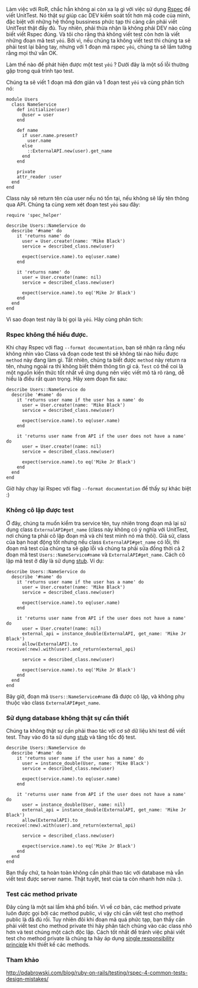 Làm việc với RoR, chắc hẳn không ai còn xa lạ gì với việc sử dụng [Rspec](https://github.com/rspec/rspec) để viết UnitTest. Nó thật sự giúp các DEV kiểm soát tốt hơn mã code của mình, đặc biệt với những hệ thống bussiness phức tạp thì càng cần phải viết UnitTest thật đầy đủ.
Tuy nhiên, phải thừa nhận là không phải DEV nào cũng biết viết Rspec đúng. Và tôi cho rằng thà không viết test còn hơn là viết những đoạn mã test `yếu`. Bởi vì, nếu chúng ta không viết test thì chúng ta sẽ phải test lại bằng tay, nhưng với 1 đoạn mã rspec `yếu`, chúng ta sẽ lầm tưởng rằng mọi thứ vẫn OK.

Làm thế nào để phát hiện được một test `yếu` ? Dưới đây là một số lỗi thường gặp trong quá trình tạo test.

Chúng ta sẽ viết 1 đoạn mã đơn giản và 1 đoạn test `yếu` và cùng phân tích nó:

```
module Users
  class NameService
    def initialize(user)
      @user = user
    end
  
    def name
      if user.name.present?
        user.name
      else
        ::ExternalAPI.new(user).get_name
      end
    end
  
    private
    attr_reader :user
  end
end
```

Class này sẽ return tên của user nếu nó tồn tại, nếu không sẽ lấy tên thông qua API.
Chúng ta cùng xem xét đoạn test `yếu` sau đây:

```
require 'spec_helper'

describe Users::NameService do
  describe '#name' do
    it 'returns name' do
      user = User.create!(name: 'Mike Black')
      service = described_class.new(user)
      
      expect(service.name).to eq(user.name)
    end
    
    it 'returns name' do
      user = User.create!(name: nil)
      service = described_class.new(user)
      
      expect(service.name).to eq('Mike Jr Black')
    end
  end
end
```

Vì sao đoạn test này là bị gọi là `yếu`. Hãy cùng phân tích:

### Rspec không thể hiểu được.
Khi chạy Rspec với flag `--format documentation`, bạn sẽ nhận ra rằng nếu không nhìn vào Class và đoạn code test thì sẽ không tài nào hiểu được `method` này đang làm gì. Tất nhiên, chúng ta biết được `method` này return ra tên, nhưng ngoài ra thì không biết thêm thông tin gì cả. `Test` có thể coi là một nguồn kiến thức tốt nhất về ứng dụng nên việc viết mô tả rõ ràng, dễ hiểu là điều rất quan trọng.
Hãy xem đoạn fix sau:

```
describe Users::NameService do
  describe '#name' do
    it 'returns user name if the user has a name' do
      user = User.create!(name: 'Mike Black')
      service = described_class.new(user)
      
      expect(service.name).to eq(user.name)
    end
    
    it 'returns user name from API if the user does not have a name' do
      user = User.create!(name: nil)
      service = described_class.new(user)
      
      expect(service.name).to eq('Mike Jr Black')
    end
  end
end
```

Giờ hãy chạy lại Rspec với flag `--format documentation` để thấy sự khác biệt :)

### Không cô lập được test
Ở đây, chúng ta muốn kiểm tra service tên, tuy nhiên trong đoạn mã lại sử dụng class `ExternalAPI#get_name` (class này không có ý nghĩa với UnitTest, nơi chúng ta phải cô lập đoạn mã và chỉ test mình nó mà thôi).
Giả sử, class của bạn hoạt động tốt nhưng nếu class `ExternalAPI#get_name` có lỗi, thì đoạn mã test của chúng ta sẽ gặp lỗi và chúng ta phải sửa đồng thời cả 2 đoạn mã test `Users::NameService#name` và `ExternalAPI#get_name`.
Cách cô lập mã test ở đây là sử dụng [stub](https://relishapp.com/rspec/rspec-mocks/v/3-7/docs).
Ví dụ:

```
describe Users::NameService do
  describe '#name' do
    it 'returns user name if the user has a name' do
      user = User.create!(name: 'Mike Black')
      service = described_class.new(user)
      
      expect(service.name).to eq(user.name)
    end
    
    it 'returns user name from API if the user does not have a name' do
      user = User.create!(name: nil)
      external_api = instance_double(ExternalAPI, get_name: 'Mike Jr Black')
      allow(ExternalAPI).to receive(:new).with(user).and_return(external_api)
      
      service = described_class.new(user)
      
      expect(service.name).to eq('Mike Jr Black')
    end
  end
end
```

Bây giờ, đoạn mã `Users::NameService#name` đã được cô lập, và không phụ thuộc vào class `ExternalAPI#get_name`.

### Sử dụng database không thật sự cần thiết
Chúng ta không thật sự cần phải thao tác với cơ sở dữ liệu khi test để viết test. Thay vào đó ta sử dụng [stub](https://relishapp.com/rspec/rspec-mocks/v/3-7/docs) và tăng tốc độ test.

```
describe Users::NameService do
  describe '#name' do
    it 'returns user name if the user has a name' do
      user = instance_double(User, name: 'Mike Black')
      service = described_class.new(user)
      
      expect(service.name).to eq(user.name)
    end
    
    it 'returns user name from API if the user does not have a name' do
      user = instance_double(User, name: nil)
      external_api = instance_double(ExternalAPI, get_name: 'Mike Jr Black')
      allow(ExternalAPI).to receive(:new).with(user).and_return(external_api)
      
      service = described_class.new(user)
      
      expect(service.name).to eq('Mike Jr Black')
    end
  end
end
```

Bạn thấy chứ, ta hoàn toàn không cần phải thao tác với database mà vẫn viết test được server name. Thật tuyệt, test của ta còn nhanh hơn nữa :).

### Test các method private
Đây cũng là một sai lầm khá phổ biến. Vì về cơ bản, các method private luôn được gọi bởi các method public, vì vậy chỉ cần viết test cho method public là đã đủ rồi. Tuy nhiên đôi khi đoạn mã quá phức tạp, bạn thấy cần phải viết test cho method private thì hãy phân tách chúng vào các class nhỏ hơn và test chúng một cách độc lập.
Cách tốt nhất để tránh việc phải viết test cho method private là chúng ta hãy áp dụng [single responsibility principle](https://en.wikipedia.org/wiki/Single_responsibility_principle)  khi thiết kế các methods.

### Tham khảo
http://pdabrowski.com/blog/ruby-on-rails/testing/rspec-4-common-tests-design-mistakes/